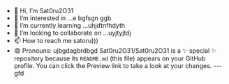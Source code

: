 - 👋 Hi, I’m Sat0ru2O31
- 👀 I’m interested in ...e bgfsgn ggb
- 🌱 I’m currently learning ...uhjdtnfhdyth
- 💞️ I’m looking to collaborate on ...uyjtyjtdj
- 📫 How to reach me satoru)))
- 😄 Pronouns: ujbgdagbrdbgd
Sat0ru2O31/Sat0ru2O31 is a ✨ special ✨ repository because its `README.md` (this file) appears on your GitHub profile.
You can click the Preview link to take a look at your changes.
---gfd
